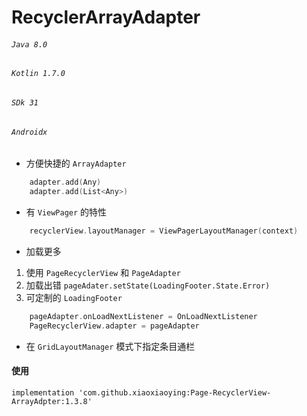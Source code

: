 # RecyclerArrayAdapter

###### `Java 8.0`
###### `Kotlin 1.7.0`
###### `SDk 31`
###### `Androidx`

* 方便快捷的 `ArrayAdapter`

```Kotlin
	adapter.add(Any)
	adapter.add(List<Any>)
```

* 有 `ViewPager` 的特性

```Kotlin
	recyclerView.layoutManager = ViewPagerLayoutManager(context)

```

* 加载更多

1. 使用 `PageRecyclerView` 和 `PageAdapter`
2. 加载出错 `pageAdater.setState(LoadingFooter.State.Error)` 
3. 可定制的 `LoadingFooter`
 
```Kotlin	
	pageAdapter.onLoadNextListener = OnLoadNextListener
	PageRecyclerView.adapter = pageAdapter
```


* 在 `GridLayoutManager` 模式下指定条目通栏


#### 使用

```
implementation 'com.github.xiaoxiaoying:Page-RecyclerView-ArrayAdpter:1.3.8'
```
